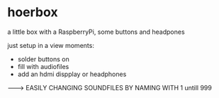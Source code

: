 # hoerbox
a little box with a RaspberryPi, some buttons and headpones


just setup in a view moments:
- solder buttons on
- fill with audiofiles
- add an hdmi dispplay or headphones

---> EASILY CHANGING SOUNDFILES BY NAMING WITH 1 untill 999
